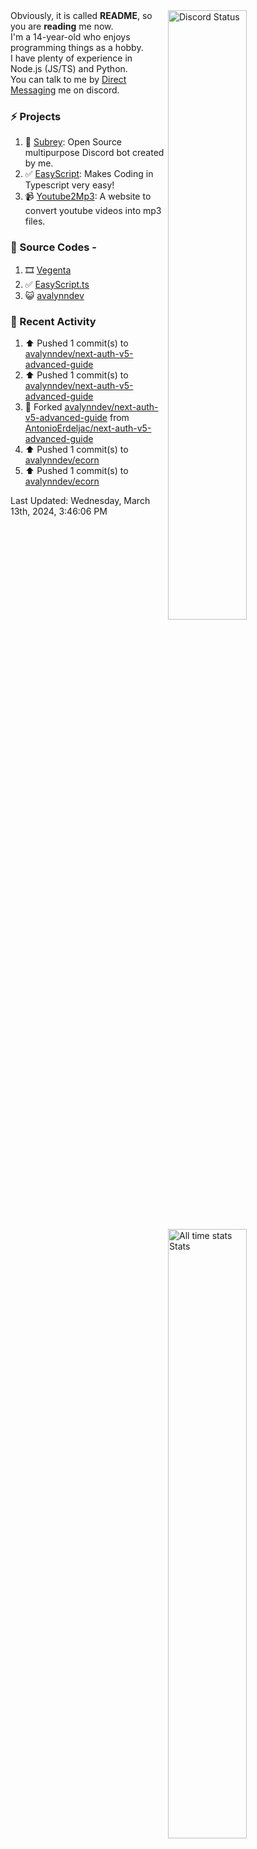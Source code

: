 <a href="https://discord.com/users/735059235141845003" target="_blank">
	<img width="50%" align="right" alt="Discord Status" src="https://lanyard.cnrad.dev/api/735059235141845003?bg=1f1f1f&borderRadius=5px">
</a>
<a href="https://wakatime.com/@Avalynn" target="_blank">
	<img width="50%" align="right" alt="All time stats Stats" src="https://github-readme-stats.vercel.app/api/wakatime?username=avalynn&border_radius=5px&theme=dark&bg_color=1f1f1f&border_color=1f1f1f&icon_color=58a6ff&show_icons=true&disable_animations=true&custom_title=All%20Time%20Stats&v=2\&layout=compact">
</a>

<div align="left">
Obviously, it is called <b>README</b>, so you are <b>reading</b> me now.<br> 
I'm a 14-year-old who enjoys programming things as a hobby. <br>
I have plenty of experience in Node.js (JS/TS) and Python.<br>
You can talk to me by <a href="https://discord.com/users/735059235141845003">Direct Messaging</a> me on discord.<br>
</div>

### ⚡ Projects
1. 🤖 [Subrey](https://github.com/bettercodehelp/Subrey): Open Source multipurpose Discord bot created by me.
2. ✅ [EasyScript](https://www.npmjs.com/package/easyscript.ts): Makes Coding in Typescript very easy!
3. 📹 [Youtube2Mp3](https://yt2mp3.is-an.app): A website to convert youtube videos into mp3 files.
<!--4. ✅ [Ecorn](website_link): A Ecommerce website made with nextjs for my beloved Sahasra-->
<!--5. 😺 [avalynndev](https://avalynn.is-a-good.dev): Avalynndev's official profile website.-->

### 📄 Source Codes -
1. 🎞️ [Vegenta](https://github.com/avalynndev/vegenta)
2. ✅ [EasyScript.ts](https://github.com/bettercodehelp/EasyScriptTS)
3. 😺 [avalynndev](https://github.com/avalynndev/avalynn.is-a.dev)

### 📄 Recent Activity

<!--RECENT_ACTIVITY:start-->
1. ⬆️ Pushed 1 commit(s) to [avalynndev/next-auth-v5-advanced-guide](https://github.com/avalynndev/next-auth-v5-advanced-guide)<br>
2. ⬆️ Pushed 1 commit(s) to [avalynndev/next-auth-v5-advanced-guide](https://github.com/avalynndev/next-auth-v5-advanced-guide)<br>
3. 🔱 Forked [avalynndev/next-auth-v5-advanced-guide](https://github.com/avalynndev/next-auth-v5-advanced-guide) from [AntonioErdeljac/next-auth-v5-advanced-guide](https://github.com/AntonioErdeljac/next-auth-v5-advanced-guide)<br>
4. ⬆️ Pushed 1 commit(s) to [avalynndev/ecorn](https://github.com/avalynndev/ecorn)<br>
5. ⬆️ Pushed 1 commit(s) to [avalynndev/ecorn](https://github.com/avalynndev/ecorn)<br>
<!--RECENT_ACTIVITY:end-->

<!--RECENT_ACTIVITY:last_update-->
Last Updated: Wednesday, March 13th, 2024, 3:46:06 PM
<!--RECENT_ACTIVITY:last_update_end-->

<br />
